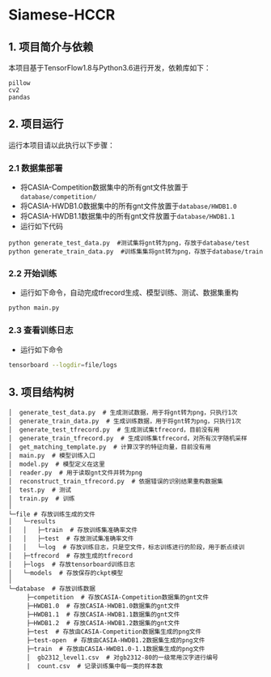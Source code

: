 # Siamese-HCCR

## 1. 项目简介与依赖

本项目基于TensorFlow1.8与Python3.6进行开发，依赖库如下：

```
pillow
cv2
pandas
```

## 2. 项目运行

运行本项目请以此执行以下步骤：

### 2.1 数据集部署

- 将CASIA-Competition数据集中的所有gnt文件放置于`database/competition/`
- 将CASIA-HWDB1.0数据集中的所有gnt文件放置于`database/HWDB1.0`
- 将CASIA-HWDB1.1数据集中的所有gnt文件放置于`database/HWDB1.1`
- 运行如下代码

```
python generate_test_data.py  #测试集将gnt转为png，存放于database/test
python generate_train_data.py  #训练集集将gnt转为png，存放于database/train
```

### 2.2 开始训练

- 运行如下命令，自动完成tfrecord生成、模型训练、测试、数据集重构

```python
python main.py
```

### 2.3 查看训练日志

- 运行如下命令

```sh
tensorboard --logdir=file/logs
```

## 3. 项目结构树
```
│  generate_test_data.py  # 生成测试数据，用于将gnt转为png，只执行1次
│  generate_train_data.py  # 生成训练数据，用于将gnt转为png，只执行1次
│  generate_test_tfrecord.py  # 生成测试集tfrecord，目前没有用
│  generate_train_tfrecord.py  # 生成训练集tfrecord，对所有汉字随机采样
│  get_matching_template.py  # 计算汉字的特征向量，目前没有用
│  main.py  # 模型训练入口
│  model.py  # 模型定义在这里
│  reader.py  # 用于读取gnt文件并转为png
│  reconstruct_train_tfrecord.py  # 依据错误的识别结果重构数据集
│  test.py  # 测试
│  train.py  # 训练
│
└─file # 存放训练生成的文件
│   └─results
│   │   ├─train  # 存放训练集准确率文件
│   │   ├─test  # 存放测试集准确率文件
│   │   └─log  # 存放训练日志，只是空文件，标志训练进行的阶段，用于断点续训
│   ├─tfrecord  # 存放生成的tfrecord
│   ├─logs  # 存放tensorboard训练日志
│   └─models  # 存放保存的ckpt模型
│
└─database  # 存放训练数据
​     ├─competition  # 存放CASIA-Competition数据集的gnt文件
​     ├─HWDB1.0  # 存放CASIA-HWDB1.0数据集的gnt文件
​     ├─HWDB1.1  # 存放CASIA-HWDB1.1数据集的gnt文件
​     ├─HWDB1.2  # 存放CASIA-HWDB1.2数据集的gnt文件
​     ├─test  # 存放由CASIA-Competition数据集生成的png文件
​     ├─test-open  # 存放由CASIA-HWDB1.2数据集生成的png文件
​     ├─train  # 存放由CASIA-HWDB1.0-1.1数据集生成的png文件
​     │  gb2312_level1.csv  # 对gb2312-80的一级常用汉字进行编号
​     |  count.csv  # 记录训练集中每一类的样本数
```